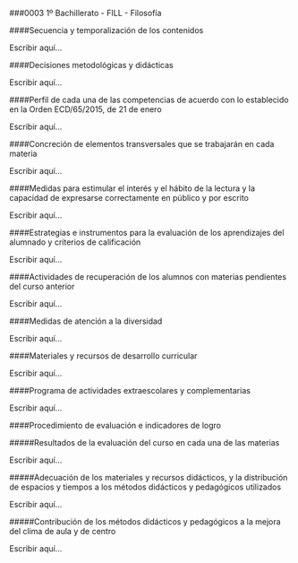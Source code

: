 ###0003 1º Bachillerato - FILL - Filosofía

####Secuencia y temporalización de los contenidos

Escribir aquí...

####Decisiones metodológicas y didácticas

Escribir aquí...

####Perfil de cada una de las competencias de acuerdo con lo establecido en la Orden ECD/65/2015, de 21 de enero

Escribir aquí...

####Concreción de elementos transversales que se trabajarán en cada materia

Escribir aquí...

####Medidas para estimular el interés y el hábito de la lectura y la capacidad de expresarse correctamente en público y por escrito

Escribir aquí...

####Estrategias e instrumentos para la evaluación de los aprendizajes del alumnado y criterios de calificación

Escribir aquí...

####Actividades de recuperación de los alumnos con materias pendientes del curso anterior

Escribir aquí...

####Medidas de atención a la diversidad

Escribir aquí...

####Materiales y recursos de desarrollo curricular

Escribir aquí...

####Programa de actividades extraescolares y complementarias

Escribir aquí...

####Procedimiento de evaluación e indicadores de logro

#####Resultados de la evaluación del curso en cada una de las materias

Escribir aquí...

#####Adecuación de los materiales y recursos didácticos, y la distribución de espacios y tiempos a los métodos didácticos y pedagógicos utilizados

Escribir aquí...

#####Contribución de los métodos didácticos y pedagógicos a la mejora del clima de aula y de centro

Escribir aquí...
